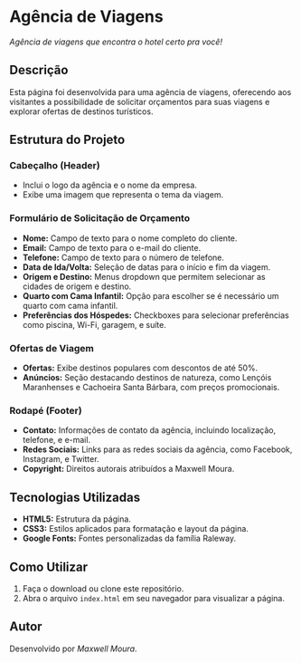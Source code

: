# Agência de Viagens

*Agência de viagens que encontra o hotel certo pra você!*

## Descrição

Esta página foi desenvolvida para uma agência de viagens, oferecendo aos visitantes a possibilidade de solicitar orçamentos para suas viagens e explorar ofertas de destinos turísticos.

## Estrutura do Projeto

### Cabeçalho (Header)

- Inclui o logo da agência e o nome da empresa.
- Exibe uma imagem que representa o tema da viagem.

### Formulário de Solicitação de Orçamento

- **Nome:** Campo de texto para o nome completo do cliente.
- **Email:** Campo de texto para o e-mail do cliente.
- **Telefone:** Campo de texto para o número de telefone.
- **Data de Ida/Volta:** Seleção de datas para o início e fim da viagem.
- **Origem e Destino:** Menus dropdown que permitem selecionar as cidades de origem e destino.
- **Quarto com Cama Infantil:** Opção para escolher se é necessário um quarto com cama infantil.
- **Preferências dos Hóspedes:** Checkboxes para selecionar preferências como piscina, Wi-Fi, garagem, e suíte.

### Ofertas de Viagem

- **Ofertas:** Exibe destinos populares com descontos de até 50%.
- **Anúncios:** Seção destacando destinos de natureza, como Lençóis Maranhenses e Cachoeira Santa Bárbara, com preços promocionais.

### Rodapé (Footer)

- **Contato:** Informações de contato da agência, incluindo localização, telefone, e e-mail.
- **Redes Sociais:** Links para as redes sociais da agência, como Facebook, Instagram, e Twitter.
- **Copyright:** Direitos autorais atribuídos a Maxwell Moura.

## Tecnologias Utilizadas

- **HTML5:** Estrutura da página.
- **CSS3:** Estilos aplicados para formatação e layout da página.
- **Google Fonts:** Fontes personalizadas da família Raleway.

## Como Utilizar

1. Faça o download ou clone este repositório.
2. Abra o arquivo `index.html` em seu navegador para visualizar a página.

## Autor

Desenvolvido por *Maxwell Moura*.
